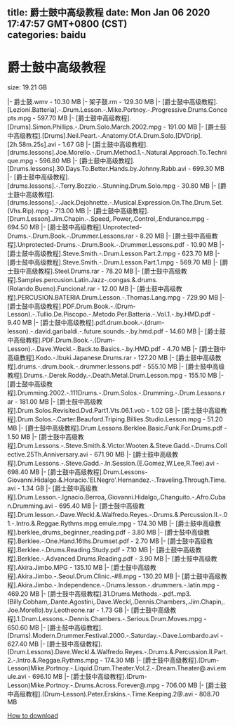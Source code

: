 
title: 爵士鼓中高级教程
date: Mon Jan 06 2020 17:47:57 GMT+0800 (CST)    
categories: baidu
---

# 爵士鼓中高级教程
size: 19.21 GB
 
 
|- 爵士鼓.wmv - 10.30 MB
|- 架子鼓.rm - 129.30 MB
|- [爵士鼓中高级教程].[Lezioni.Batteria].-.Drum.Lesson.-.Mike.Portnoy.-.Progressive.Drums.Concepts.mpg - 597.70 MB
|- [爵士鼓中高级教程].[Drums].Simon.Phillips.-.Drum.Solo.March.2002.mpg - 191.00 MB
|- [爵士鼓中高级教程].[Drums].Neil.Peart.-.Anatomy.Of.A.Drum.Solo.[DVDrip].[2h.58m.25s].avi - 1.67 GB
|- [爵士鼓中高级教程].[drums.lessons].Joe.Morello.-.Drum.Method.1.-.Natural.Approach.To.Technique.mpg - 596.80 MB
|- [爵士鼓中高级教程].[Drums.lessons].30.Days.To.Better.Hands.by.Johnny.Rabb.avi - 699.30 MB
|- [爵士鼓中高级教程].[drums.lessons].-.Terry.Bozzio.-.Stunning.Drum.Solo.mpg - 30.80 MB
|- [爵士鼓中高级教程].[drums.lessons].-.Jack.Dejohnette.-.Musical.Expression.On.The.Drum.Set.(Vhs.Rip).mpg - 713.00 MB
|- [爵士鼓中高级教程].[Drum.Lesson].Jim.Chapin.-.Speed,.Power,.Control,.Endurance.mpg - 694.50 MB
|- [爵士鼓中高级教程].Unprotected-Drums.-.Drum.Book.-.Drummer.Lessons.rar - 8.20 MB
|- [爵士鼓中高级教程].Unprotected-Drums.-.Drum.Book.-.Drummer.Lessons.pdf - 10.90 MB
|- [爵士鼓中高级教程].Steve.Smith.-.Drum.Lesson.Part.2.mpg - 623.70 MB
|- [爵士鼓中高级教程].Steve.Smith.-.Drum.Lesson.Part.1.mpg - 569.70 MB
|- [爵士鼓中高级教程].Steel.Drums.rar - 78.20 MB
|- [爵士鼓中高级教程].Samples.percusion.Latin.Jazz-.congas.&.drums.(Rolando.Bueno).Funciona!.rar - 12.00 MB
|- [爵士鼓中高级教程].PERCUSION.BATERIA.Drum.Lesson.-.Thomas.Lang.mpg - 729.90 MB
|- [爵士鼓中高级教程].PDF.Drum.Book.-.(Drum-Lesson).-.Tullio.De.Piscopo.-.Metodo.Per.Batteria.-.Vol.1.-.by.HMD.pdf - 9.40 MB
|- [爵士鼓中高级教程].pdf.drum.book.-.(drum-lesson).-.david.garibaldi.-.future.sounds.-.by.hmd.pdf - 14.60 MB
|- [爵士鼓中高级教程].PDF.Drum.Book.-.(Drum-Lesson).-.Dave.Weckl.-.Back.to.Basics.-.by.HMD.pdf - 4.70 MB
|- [爵士鼓中高级教程].Kodo.-.Ibuki.Japanese.Drums.rar - 127.20 MB
|- [爵士鼓中高级教程].drums.-.drum.book.-.drummer.lessons.pdf - 555.10 MB
|- [爵士鼓中高级教程].Drums.-.Derek.Roddy.-.Death.Metal.Drum.Lesson.mpg - 155.10 MB
|- [爵士鼓中高级教程].Drumming.2002.-.111Drums.-.Drum.Solos.-.Drumming.-.Drum.Lessons.rar - 181.00 MB
|- [爵士鼓中高级教程].Drum.Solos.Revisited.Dvd.Part1.Vts.06.1.vob - 1.02 GB
|- [爵士鼓中高级教程].Drum.Solos.-.Carter.Beauford.Triping.Billies.Studio.Lesson.mpg - 51.20 MB
|- [爵士鼓中高级教程].Drum.Lessons.Berklee.Basic.Funk.For.Drums.pdf - 1.50 MB
|- [爵士鼓中高级教程].Drum.Lessons.-.Steve.Smith.&.Victor.Wooten.&.Steve.Gadd.-.Drums.Collective.25Th.Anniversary.avi - 671.90 MB
|- [爵士鼓中高级教程].Drum.Lessons.-.Steve.Gadd.-.In.Session.(E.Gomez,W.Lee,R.Tee).avi - 698.40 MB
|- [爵士鼓中高级教程].Drum.Lessons-Giovanni.Hidalgo.&.Horacio.'El.Negro'.Hernandez.-.Traveling.Through.Time.avi - 1.34 GB
|- [爵士鼓中高级教程].Drum.Lesson.-.Ignacio.Berroa,.Giovanni.Hidalgo,.Changuito.-.Afro.Cuban.Drumming.avi - 695.40 MB
|- [爵士鼓中高级教程].Drum.lesson.-.Dave.Weckl.&.Walfredo.Reyes.-.Drums.&.Percussion.II.-.01.-.Intro.&.Reggae.Rythms.mpg.emule.mpg - 174.30 MB
|- [爵士鼓中高级教程].berklee_drums_beginner_reading.pdf - 3.80 MB
|- [爵士鼓中高级教程].Berklee.-.One.Hand.16ths.Drumset.pdf - 2.70 MB
|- [爵士鼓中高级教程].Berklee.-.Drums.Reading.Study.pdf - 7.10 MB
|- [爵士鼓中高级教程].Berklee.-.Advanced.Drums.Reading.pdf - 3.90 MB
|- [爵士鼓中高级教程].Akira.Jimbo.MPG - 135.10 MB
|- [爵士鼓中高级教程].Akira.Jimbo.-.Seoul.Drum.Clinic.-#8.mpg - 130.20 MB
|- [爵士鼓中高级教程].Akira.Jimbo.-.Independence.-.Drums.lesson.-.drummers.-.latin.mpg - 469.20 MB
|- [爵士鼓中高级教程].31.Drums.Methods.-.pdf..mp3.(Billy.Cobham,.Dante.Agostini,.Dave.Weckl,.Dennis.Chambers,.Jim.Chapin,.Joe.Morello).by.Leotheone.rar - 1.73 GB
|- [爵士鼓中高级教程].1.Drum.Lessons.-.Dennis.Chambers.-.Serious.Drum.Moves.mpg - 650.60 MB
|- [爵士鼓中高级教程].(Drums).Modern.Drummer.Festival.2000.-.Saturday.-.Dave.Lombardo.avi - 627.40 MB
|- [爵士鼓中高级教程].(Drum.Lessons).Dave.Weckl.&.Walfredo.Reyes.-.Drums.&.Percussion.II.Part.2.-.Intro.&.Reggae.Rythms.mpg - 174.30 MB
|- [爵士鼓中高级教程].(Drum-Lesson)Mike.Portnoy.-.Liquid.Drum.Theater.Vol.2.-.Dream.Theater@.avi.emule.avi - 696.10 MB
|- [爵士鼓中高级教程].(Drum-Lesson)Mike.Portnoy.-.Drums.Across.Forever@.mpg - 706.00 MB
|- [爵士鼓中高级教程].(Drum-Lesson).Peter.Erskins.-.Time.Keeping.2@.avi - 808.70 MB

[How to download](https://bpcam.bemobtrk.com/go/2ceec3aa-1ca2-46d6-b9ff-aaa5c184517c?jno=2721)